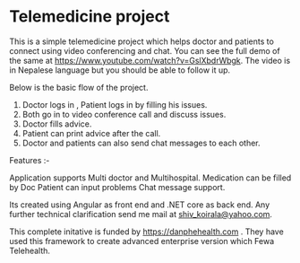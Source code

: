 # Telemedicine project
This is a simple telemedicine project which helps doctor and patients to connect using video conferencing and chat. You can see the full demo of the same at https://www.youtube.com/watch?v=GslXbdrWbgk. The video is in Nepalese language but you should be able to follow it up.

Below  is the basic flow of the project.

1. Doctor logs in , Patient logs in by filling his issues.
2. Both go in to video conference call and discuss issues.
3. Doctor fills advice.
4. Patient can  print advice after the call.
5. Doctor and patients can also send chat messages to each other. 

Features :-

Application supports Multi doctor and Multihospital.
Medication can be filled by Doc
Patient can input problems
Chat message support.

Its created using Angular as front end and .NET core as back end. Any further technical clarification send me mail at shiv_koirala@yahoo.com.

This complete initative is funded by https://danphehealth.com .  They have used this framework to create advanced enterprise version which Fewa Telehealth. 
